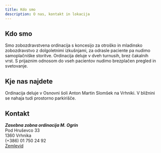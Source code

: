 ```yaml
---
title: Kdo smo
description: O nas, kontakt in lokacija
---
```


## Kdo smo
Smo zobozdravstvena ordinacija s koncesijo za otroško in mladinsko zobozdravstvo z dolgoletnimi izkušnjami, za odrasle paciente pa nudimo samoplačniške storitve.
Ordinacija deluje v dveh turnusih, brez čakalnih vrst.
S prijaznim odnosom do vseh pacientov nudimo brezplačen pregled in svetovanje.

## Kje nas najdete
Ordinacija deluje v Osnovni šoli Anton Martin Slomšek na Vrhniki.
V bližnini se nahaja tudi prostorno parkirišče.

## Kontakt
***Zasebna zobna ordinacija M. Ogrin***\
Pod Hruševco 33\
1360 Vrhnika\
(+386) 01 750 24 92\
[Zemlevid](https://goo.gl/maps/pwjRHLC66mt)
